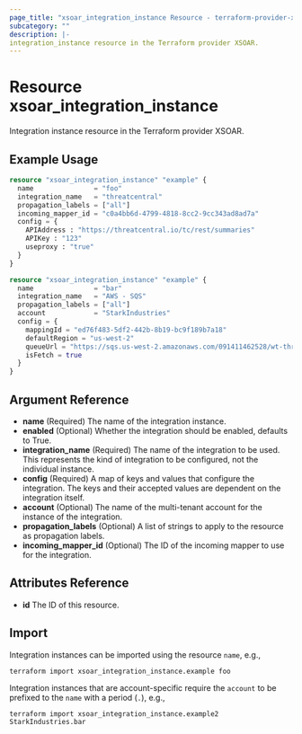 ```yaml
---
page_title: "xsoar_integration_instance Resource - terraform-provider-xsoar"
subcategory: ""
description: |-
integration_instance resource in the Terraform provider XSOAR.
---
```


# Resource xsoar_integration_instance

Integration instance resource in the Terraform provider XSOAR.

## Example Usage

```terraform
resource "xsoar_integration_instance" "example" {
  name               = "foo"
  integration_name   = "threatcentral"
  propagation_labels = ["all"]
  incoming_mapper_id = "c0a4bb6d-4799-4818-8cc2-9cc343ad8ad7a"
  config = {
    APIAddress : "https://threatcentral.io/tc/rest/summaries"
    APIKey : "123"
    useproxy : "true"
  }
}

resource "xsoar_integration_instance" "example" {
  name               = "bar"
  integration_name   = "AWS - SQS"
  propagation_labels = ["all"]
  account            = "StarkIndustries"
  config = {
    mappingId = "ed76f483-5df2-442b-8b19-bc9f189b7a18"
    defaultRegion = "us-west-2"
    queueUrl = "https://sqs.us-west-2.amazonaws.com/091411462528/wt-threat-12345678-int-incident_queue"
    isFetch = true
  }
}
```

## Argument Reference
- **name** (Required) The name of the integration instance.
- **enabled** (Optional) Whether the integration should be enabled, defaults to True.
- **integration_name** (Required) The name of the integration to be used. This represents the kind of integration to be configured, not the individual instance.
- **config** (Required) A map of keys and values that configure the integration. The keys and their accepted values are dependent on the integration itself.
- **account** (Optional) The name of the multi-tenant account for the instance of the integration.
- **propagation_labels** (Optional) A list of strings to apply to the resource as propagation labels.
- **incoming_mapper_id** (Optional) The ID of the incoming mapper to use for the integration.

## Attributes Reference
- **id** The ID of this resource.

<!-- ## Timeouts -->

## Import
Integration instances can be imported using the resource `name`, e.g.,
```shell
terraform import xsoar_integration_instance.example foo
```
Integration instances that are account-specific require the `account` to be prefixed to the `name` with a period (`.`), e.g.,
```shell
terraform import xsoar_integration_instance.example2 StarkIndustries.bar
```
